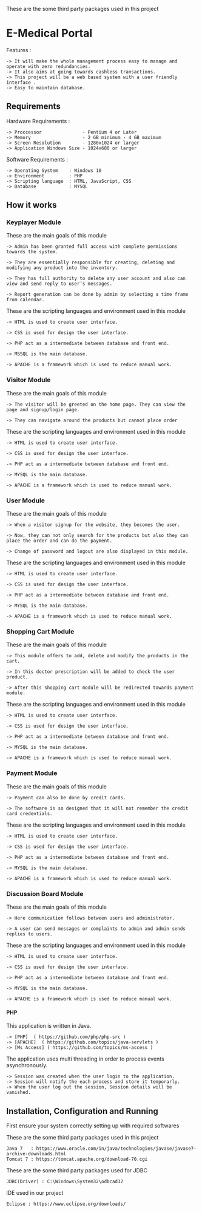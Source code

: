 These are the some third party packages used in this project
# E-Medical Portal 
Features :
	
	-> It will make the whole management process easy to manage and operate with zero redundancies.
 	-> It also aims at going towards cashless transactions.
	-> This project will be a web based system with a user friendly interface .
    -> Easy to maintain database.

## Requirements 

Hardware Requirements :
	
	-> Proccessor 		        - Pentium 4 or Later
	-> Memory    		        - 2 GB minimum - 4 GB maximum
	-> Screen Resolution 	    - 1280x1024 or larger
	-> Application Windows Size - 1024x680 or larger

Software Requirements :

	-> Operating System	   : Windows 10
	-> Environment		   : PHP
	-> Scripting language  : HTML, JavaScript, CSS
	-> Database		       : MYSQL

## How it works

### Keyplayer Module

These are the main goals of this module 

	-> Admin has been granted full access with complete permissions towards the system. 

    -> They are essentially responsible for creating, deleting and modifying any product into the inventory. 
 
    -> They has full authority to delete any user account and also can view and send reply to user’s messages. 
 
    -> Report generation can be done by admin by selecting a time frame from calendar.

These are the scripting languages and environment used in this module 

	-> HTML is used to create user interface.
	
	-> CSS is used for design the user interface.
	
	-> PHP act as a intermediate between database and front end.
	
	-> MSSQL is the main database.
	
	-> APACHE is a framework which is used to reduce manual work.

### Visitor Module

These are the main goals of this module 

	-> The visitor will be greeted on the home page. They can view the page and signup/login page. 

    -> They can navigate around the products but cannot place order

These are the scripting languages and environment used in this module 

	-> HTML is used to create user interface.
	
	-> CSS is used for design the user interface.
	
	-> PHP act as a intermediate between database and front end.
	
	-> MYSQL is the main database.
	
	-> APACHE is a framework which is used to reduce manual work.

### User Module

These are the main goals of this module

	-> When a visitor signup for the website, they becomes the user.

    -> Now, they can not only search for the products but also they can place the order and can do the payment. 
    
	-> Change of password and logout are also displayed in this module.

These are the scripting languages and environment used in this module 

	-> HTML is used to create user interface.
	
	-> CSS is used for design the user interface.
	
	-> PHP act as a intermediate between database and front end.
	
	-> MYSQL is the main database.
	
	-> APACHE is a framework which is used to reduce manual work.

### Shopping Cart Module

These are the main goals of this module

	-> This module offers to add, delete and modify the products in the cart. 
 
    -> In this doctor prescription will be added to check the user product.

    -> After this shopping cart module will be redirected towards payment module.

These are the scripting languages and environment used in this module 

	-> HTML is used to create user interface.
	
	-> CSS is used for design the user interface.
	
	-> PHP act as a intermediate between database and front end.
	
	-> MYSQL is the main database.
	
	-> APACHE is a framework which is used to reduce manual work.

### Payment Module

These are the main goals of this module

	-> Payment can also be done by credit cards. 

    -> The software is so designed that it will not remember the credit card credentials.

These are the scripting languages and environment used in this module 

	-> HTML is used to create user interface.
	
	-> CSS is used for design the user interface.
	
	-> PHP act as a intermediate between database and front end.
	
	-> MYSQL is the main database.
	
	-> APACHE is a framework which is used to reduce manual work.

###  Discussion Board Module

These are the main goals of this module

	-> Here communication follows between users and administrator. 

    -> A user can send messages or complaints to admin and admin sends replies to users.


These are the scripting languages and environment used in this module 

	-> HTML is used to create user interface.
	
	-> CSS is used for design the user interface.
	
	-> PHP act as a intermediate between database and front end.
	
	-> MYSQL is the main database.
	
	-> APACHE is a framework which is used to reduce manual work.

#### PHP 

This application is written in Java.

	-> [PHP]  ( https://github.com/php/php-src )
	-> [APACHE]  ( https://github.com/topics/java-servlets )
	-> [Ms Access] ( https://github.com/topics/ms-access )

The application uses multi threading in order to process events asynchronously.
	
	-> Session was created when the user login to the application.
	-> Session will notify the each process and store it temporarly.
	-> When the user log out the session, Session details will be vanished. 

## Installation, Configuration and Running 

First ensure your system correctly setting up with required softwares 

These are the some third party packages used in this project

	Java 7   : https://www.oracle.com/in/java/technologies/javase/javase7-archive-downloads.html   
	Tomcat 7 : https://tomcat.apache.org/download-70.cgi

These are the some third party packages used for JDBC

	JDBC(Driver) : C:\Windows\System32\odbcad32

IDE used in our project 

	Eclipse : https://www.eclipse.org/downloads/




